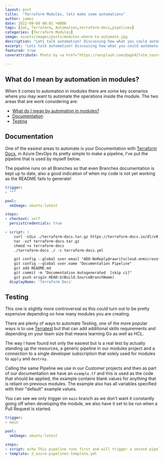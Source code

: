 ```yaml
---
layout: post
title:  "Terraform Modules, lets make some automations"
author: james
date: 2022-09-09 00:01 +0000
tags: [IaC, Terraform, Automation,terraform-docs,pipelines]
categories: [Terraform Modules]
image: assets/images/posts/modules-where-to-automate.jpg
description: "Lets talk automation! Discussing how what you could automate in your Terraform modules."
excerpt: "Lets talk automation! Discussing how what you could automate in your Terraform modules."
featured: true
coverattribute: Photo by <a href="https://unsplash.com/@agk42?utm_source=unsplash&utm_medium=referral&utm_content=creditCopyText">Alex Knight</a> on <a href="https://unsplash.com/s/photos/automation?utm_source=unsplash&utm_medium=referral&utm_content=creditCopyText">Unsplash</a>
  
---
```


## What do I mean by automation in modules?

When it comes to automation in modules there are some key scenarios where you may want to automate the operations inside the module. The two areas that are work considering are:

- [What do I mean by automation in modules?](#what-do-i-mean-by-automation-in-modules)
- [Documentation](#documentation)
- [Testing](#testing)

## Documentation

One of the easiest areas to automate is your Documentation with [Terraform Docs](http://www.terraform-docs.io), in Azure DevOps its pretty simple to make a pipeline, I've put the pipeline that is used by myself below.

The pipeline runs on all Branches so that even Branches documentation is kept up to date, also a good indication of when my code is not yet working as the README fails to generate!

```yml
trigger:
- "*"

pool:
  vmImage: ubuntu-latest

steps:
- checkout: self
  persistCredentials: true

- script: |
    curl -sSLo ./terraform-docs.tar.gz https://terraform-docs.io/dl/v0.16.0/terraform-docs-v0.16.0-linux-amd64.tar.gz
    tar -xzf terraform-docs.tar.gz
    chmod +x terraform-docs
    ./terraform-docs ./ -c terraform-docs.yml

    git config --global user.email "ADO-NoReply@rawritscloud.onmicrosoft.com"
    git config --global user.name "Documentation Pipeline"
    git add README.md
    git commit -m "Documentation Autogenerated  [skip ci]"
    git push origin HEAD:$(Build.SourceBranchName)
  displayName: 'Terraform Docs'
```

## Testing

This one is slightly more controversial as this could turn out to be pretty expensive depending on how many modules you are creating.

There are plenty of ways to automate Testing, one of the more popular ways is to use [Terratest](https://terratest.gruntwork.io) but that can add additional skills requirements and depending on your team size that means learning Go as well as HCL.

The way I have found not only the easiest but is a real test by actually standing up the resources, a generic pipeline in our modules project and a connection to a single developer subscription that solely used for modules to  ``apply`` and ``destroy``.

Calling the same Pipeline we use in our Customer projects and then as part of our documentation we have an ``example.tf`` and this is used as the code that should be applied, the example contains blank values for anything that is reliant on previous modules. The example also has all variables specified with their "default" example values.

You can see we only trigger on ``main`` branch as we don't want it constantly going off when developing the module, we also have it set to be run when a Pull Request is started.

```yml
trigger:
- main

pool:
  vmImage: ubuntu-latest

steps:
- script: echo This pipeline runs first and will trigger a second pipeline !
- template: 2_azure-pipelines-template.yml
```
